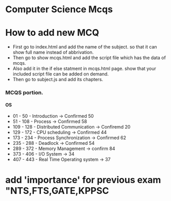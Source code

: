 # Computer Science Mcqs


# How to add new MCQ

- First go to index.html and add the name of the subject. so that it can show full name instead of abbrivation.
- Then go to show mcqs.html and add the script file which has the data of mcqs.
- Also add it in the if else statment in mcqs.html page. show that your included script file can be added on demand.
- Then go to subject.js and add its chapters.


### MCQS portion.
#### OS
- 01 - 50  - Introduction -> Confirmed 50
- 51 - 108 - Process -> Confirmed 58
- 109 - 128 - Distributed Communication -> Confiremd 20
- 129 - 172 - CPU scheduling -> Confirmed 44
- 173 - 234 - Process Synchronization -> Confirmed 62
- 235 - 288 - Deadlock -> Confirmed 54
- 289 - 372 - Memory Management -> confirm 84
- 373 - 406 - I/O System -> 34
- 407 - 443 - Real Time Operating system -> 37


# add 'importance' for previous exam "NTS,FTS,GATE,KPPSC